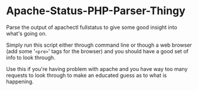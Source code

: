 Apache-Status-PHP-Parser-Thingy
========================

Parse the output of apachectl fullstatus to give some good insight into what's going on.


Simply run this script either through command line or though a web browser (add some '<code>&lt;pre&gt;</code>' tags for the browser) and you should have a good set of info to look through.

Use this if you're having problem with apache and you have way too many requests to look through to make an educated guess as to what is happening.
